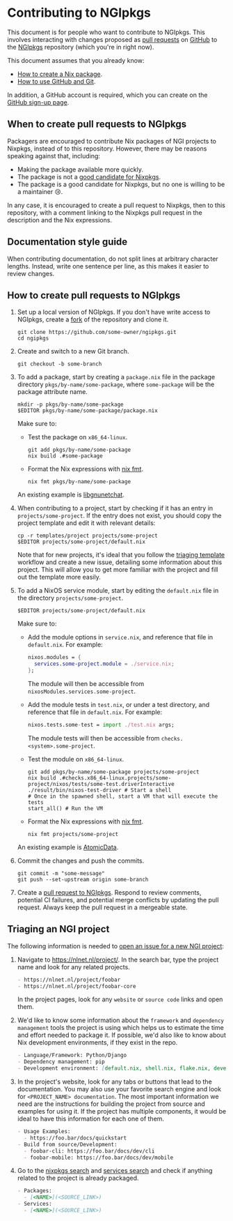 # Contributing to NGIpkgs

This document is for people who want to contribute to NGIpkgs.
This involves interacting with changes proposed as [pull requests](https://docs.github.com/pull-requests) on [GitHub](https://github.com/) to the [NGIpkgs](https://github.com/ngi-nix/ngipkgs/) repository (which you're in right now).

This document assumes that you already know:

- [How to create a Nix package](https://nix.dev/tutorials/packaging-existing-software#).
- [How to use GitHub and Git](https://docs.github.com/en/get-started/quickstart/hello-world).

In addition, a GitHub account is required, which you can create on the [GitHub sign-up page](https://github.com/signup).

## When to create pull requests to NGIpkgs

Packagers are encouraged to contribute Nix packages of NGI projects to Nixpkgs, instead of to this repository.
However, there may be reasons speaking against that, including:

- Making the package available more quickly.
- The package is not a [good candidate for Nixpkgs](https://github.com/NixOS/nixpkgs/blob/master/pkgs/README.md#quick-start-to-adding-a-package).
- The package is a good candidate for Nixpkgs, but no one is willing to be a maintainer :cry:.

In any case, it is encouraged to create a pull request to Nixpkgs, then to this repository, with a comment linking to the Nixpkgs pull request in the description and the Nix expressions.

## Documentation style guide

When contributing documentation, do not split lines at arbitrary character lengths.
Instead, write one sentence per line, as this makes it easier to review changes.

## How to create pull requests to NGIpkgs

1. Set up a local version of NGIpkgs.
   If you don't have write access to NGIpkgs, create a [fork](https://github.com/ngi-nix/ngipkgs/fork) of the repository and clone it.

   ```ShellSession
   git clone https://github.com/some-owner/ngipkgs.git
   cd ngipkgs
   ```

1. Create and switch to a new Git branch.

   ```ShellSession
   git checkout -b some-branch
   ```

1. To add a package, start by creating a `package.nix` file in the package directory `pkgs/by-name/some-package`, where `some-package` will be the package attribute name.

   ```ShellSession
   mkdir -p pkgs/by-name/some-package
   $EDITOR pkgs/by-name/some-package/package.nix
   ```

   Make sure to:

   - Test the package on `x86_64-linux`.

     ```ShellSession
     git add pkgs/by-name/some-package
     nix build .#some-package
     ```

   - Format the Nix expressions with [nix fmt](https://nixos.org/manual/nix/stable/command-ref/new-cli/nix3-fmt.html).

     ```ShellSession
     nix fmt pkgs/by-name/some-package
     ```

   An existing example is [libgnunetchat](https://github.com/ngi-nix/ngipkgs/blob/main/pkgs/by-name/libgnunetchat/package.nix).

1. When contributing to a project, start by checking if it has an entry in `projects/some-project`.
   If the entry does not exist, you should copy the project template and edit it with relevant details:

   ```shellSession
   cp -r templates/project projects/some-project
   $EDITOR projects/some-project/default.nix
   ```

   Note that for new projects, it's ideal that you follow the [triaging template](#triaging-an-ngi-project) workflow and create a new issue, detailing some information about this project.
   This will allow you to get more familiar with the project and fill out the template more easily.

1. To add a NixOS service module, start by editing the `default.nix` file in the directory `projects/some-project`.

   ```shellSession
   $EDITOR projects/some-project/default.nix
   ```

   Make sure to:

   - Add the module options in `service.nix`, and reference that file in `default.nix`.
     For example:

     ```nix
     nixos.modules = {
       services.some-project.module = ./service.nix;
     };
     ```

     The module will then be accessible from `nixosModules.services.some-project`.

   - Add the module tests in `test.nix`, or under a test directory, and reference that file in `default.nix`.
     For example:

     ```nix
     nixos.tests.some-test = import ./test.nix args;
     ```

     The module tests will then be accessible from `checks.<system>.some-project`.

   - Test the module on `x86_64-linux`.

     ```shellSession
     git add pkgs/by-name/some-package projects/some-project
     nix build .#checks.x86_64-linux.projects/some-project/nixos/tests/some-test.driverInteractive
     ./result/bin/nixos-test-driver # Start a shell
     # Once in the spawned shell, start a VM that will execute the tests
     start_all() # Run the VM
     ```

   - Format the Nix expressions with [nix fmt](https://nixos.org/manual/nix/stable/command-ref/new-cli/nix3-fmt.html).

     ```ShellSession
     nix fmt projects/some-project
     ```

   An existing example is [AtomicData](https://github.com/ngi-nix/ngipkgs/tree/main/projects/AtomicData).

1. Commit the changes and push the commits.

   ```ShellSession
   git commit -m "some-message"
   git push --set-upstream origin some-branch
   ```

1. Create a [pull request to NGIpkgs](https://github.com/ngi-nix/ngipkgs/pulls).
   Respond to review comments, potential CI failures, and potential merge conflicts by updating the pull request.
   Always keep the pull request in a mergeable state.

## Triaging an NGI project

The following information is needed to [open an issue for a new NGI project](https://github.com/ngi-nix/ngipkgs/issues/new?template=project-triaging.yaml):

1. Navigate to <https://nlnet.nl/project/>.
   In the search bar, type the project name and look for any related projects.

   ```md
   - https://nlnet.nl/project/foobar
   - https://nlnet.nl/project/foobar-core
   ```

   In the project pages, look for any `website` or `source code` links and open them.

1. We'd like to know some information about the `framework` and `dependency management` tools the project is using which helps us to estimate the time and effort needed to package it. If possible, we'd also like to know about Nix development environments, if they exist in the repo.

   ```md
   - Language/Framework: Python/Django
   - Dependency management: pip
   - Development environment: [default.nix, shell.nix, flake.nix, devenv.nix, ...](<FILE_LINK>)
   ```

1. In the project's website, look for any tabs or buttons that lead to the documentation. You may also use your favorite search engine and look for `<PROJECT_NAME> documentation`.
   The most important information we need are the instructions for building the project from source and examples for using it.
   If the project has multiple components, it would be ideal to have this information for each one of them.

   ```md
   - Usage Examples:
     - https://foo.bar/docs/quickstart
   - Build from source/Development:
     - foobar-cli: https://foo.bar/docs/dev/cli
     - foobar-mobile: https://foo.bar/docs/dev/mobile
   ```

1. Go to the [nixpkgs search](https://search.nixos.org/packages) and [services search](https://search.nixos.org/options?) and check if anything related to the project is already packaged.

   ```md
   - Packages:
     - [<NAME>](<SOURCE_LINK>)
   - Services:
     - [<NAME>](<SOURCE_LINK>)
   ```

<!-- TODO: Add details about how to do more production-like deployments that require non-default config options. -->

<!-- TODO: How to import all of NGIpkgs as an input to an existing NixOS configuration, in order to deploy a service alongside other services on the same virtual or physical machine. -->

